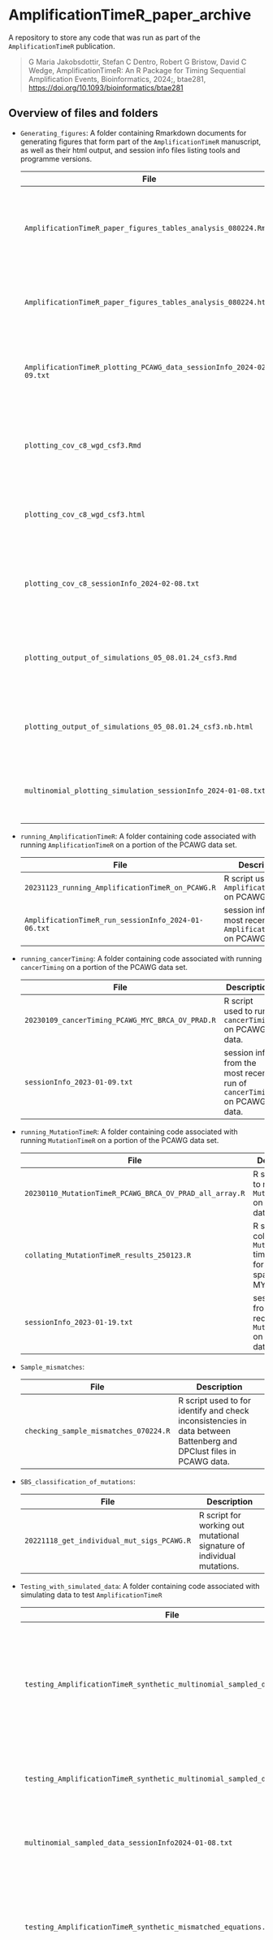 # AmplificationTimeR_paper_archive
A repository to store any code that was run as part of the `AmplificationTimeR` publication.
> G Maria Jakobsdottir, Stefan C Dentro, Robert G Bristow, David C Wedge, AmplificationTimeR: An R Package for Timing Sequential Amplification Events, Bioinformatics, 2024;, btae281, https://doi.org/10.1093/bioinformatics/btae281


## Overview of files and folders
- `Generating_figures`: A folder containing Rmarkdown documents for generating figures that form part of the `AmplificationTimeR` manuscript, as well as their html output, and session info files listing tools and programme versions.

    | File | Description |
    | ---- | ----------- |
    |`AmplificationTimeR_paper_figures_tables_analysis_080224.Rmd` | Rmarkdown file with analysis and figures generated using PCAWG timing data. |
    | `AmplificationTimeR_paper_figures_tables_analysis_080224.html` | html file generated from the above Rmarkdown document. |
    | `AmplificationTimeR_plotting_PCAWG_data_sessionInfo_2024-02-09.txt` | session info for the above Rmarkdown and associated html file. |
    | `plotting_cov_c8_wgd_csf3.Rmd` | Rmarkdown document for analysis and plotting of 8q segments timed. |
    | `plotting_cov_c8_wgd_csf3.html` | html file generated from the above Rmarkdown document. |
    | `plotting_cov_c8_sessionInfo_2024-02-08.txt` | session info for the above Rmarkdown and associated html file. |
    | `plotting_output_of_simulations_05_08.01.24_csf3.Rmd` | Rmarkdown document for plotting figures from simulated data. |
    | `plotting_output_of_simulations_05_08.01.24_csf3.nb.html` | html file associated with the above Rmarkdown document. |
    | `multinomial_plotting_simulation_sessionInfo_2024-01-08.txt` | session info for the above Rmarkdown and html file. |

- `running_AmplificationTimeR`: A folder containing code associated with running `AmplificationTimeR` on a portion of the PCAWG data set.

    | File | Description |
    | ---- | ----------- |
    | `20231123_running_AmplificationTimeR_on_PCAWG.R` | R script used to run `AmplificationTimeR` on PCAWG data. |
    | `AmplificationTimeR_run_sessionInfo_2024-01-06.txt` | session info from most recent run of `AmplificationTimeR` on PCAWG data. |

- `running_cancerTiming`: A folder containing code associated with running `cancerTiming` on a portion of the PCAWG data set.

    | File | Description |
    | ---- | ----------- |
    | `20230109_cancerTiming_PCAWG_MYC_BRCA_OV_PRAD.R`| R script used to run `cancerTiming` on PCAWG data. |
    | `sessionInfo_2023-01-09.txt`| session info from the most recent run of `cancerTiming` on PCAWG data. |

- `running_MutationTimeR`: A folder containing code associated with running `MutationTimeR` on a portion of the PCAWG data set.

    | File | Description |
    | ---- | ----------- |
    | `20230110_MutationTimeR_PCAWG_BRCA_OV_PRAD_all_array.R` | R script used to run `MutationTimeR` on PCAWG data. |
    | `collating_MutationTimeR_results_250123.R` | R script to collate `MutationTimeR` timing data for segments spanning MYC. |
    | `sessionInfo_2023-01-19.txt` | session info from the most recent run of `MutationTimeR` on PCAWG data. |

- `Sample_mismatches`: 

    | File | Description |
    | ---- | ----------- |
    | `checking_sample_mismatches_070224.R` | R script used to for identify and check inconsistencies in data between Battenberg and DPClust files in PCAWG data. |

- `SBS_classification_of_mutations`:

    | File | Description |
    | ---- | ----------- |
    | `20221118_get_individual_mut_sigs_PCAWG.R` | R script for working out mutational signature of individual mutations. |

- `Testing_with_simulated_data`: A folder containing code associated with simulating data to test `AmplificationTimeR`

    | File | Description |
    | ---- | ----------- |
    | `testing_AmplificationTimeR_synthetic_multinomial_sampled_data_csf3.Rmd` | Rmarkdown document for simulating timing data and testing the effect of varying mutation number and clocklike proportion. |
    | `testing_AmplificationTimeR_synthetic_multinomial_sampled_data_csf3.html` | html file generated from the above markdown document. |
    | `multinomial_sampled_data_sessionInfo2024-01-08.txt` | session info for the Rmarkdown document and html file above. |
    | `testing_AmplificationTimeR_synthetic_mismatched_equations.Rmd` | Rmarkdown document for simulating timing data and testing effect of applying mismatched equations. |
    | `testing_AmplificationTimeR_synthetic_mismatched_equations.nb.html` | html file generated from the above Rmarkdown document. |
    | `multinomial_data_right_and_wrong_equations_sessionInfo_2024-01-05.txt` | session info file for the above Rmarkdown and html document. |

- `Timing_8q_segments`: A folder containing code for identifying and timing 8q segments for a portion of the PCAWG data set.

    | File | Description |
    | ---- | ----------- |
    | `20231116_list_all_8q_segments_BRCA_OV_PRAD.R` | An Rscript to list all segments on 8q in the PCAWG BRCA, OV, and PRAD data. |
    | `20231123_time_all_segments_on_8q_sbs1_sbs5_BRCA_OV_PRAD.R` | R script to time all 8q segments in the aforementioned PCAWG data. |
    | `BRCA_OV_PRAD_AmplificationTimeR_C8_results_sbs1_sbs5_sessionInfo2024-01-05.txt` | session info associated with timing of the aforementioned 8q segments. |
